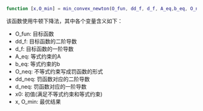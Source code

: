 ```matlab
function [x,O_min] = min_convex_newton(O_fun, dd_f, d_f, A_eq,b_eq, O_neq,dd_neq,d_neq, x0)
```
该函数使用牛顿下降法，其中各个变量含义如下：
- O_fun: 目标函数
- dd_f: 目标函数的二阶导数
- d_f: 目标函数的一阶导数
- A_eq: 等式约束的A
- b_eq: 等式约束的b
- O_neq: 不等式约束写成罚函数的形式
- dd_neq: 罚函数对应的二阶导数
- d_neq: 罚函数对应的一阶导数
- x0: 初值(满足不等式约束和等式约束)
- x, O_min: 最优结果

